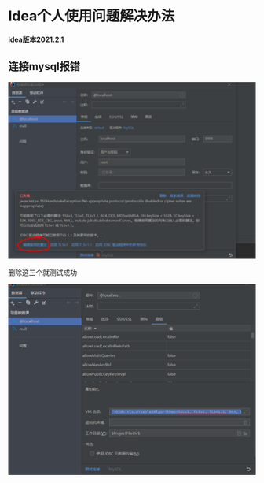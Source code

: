 # Idea个人使用问题解决办法

**idea版本2021.2.1**

## 连接mysql报错

![mysql连不上1](/img/Idea个人使用问题解决办法/mysql连不上1.png)

删除这三个就测试成功

![mysql连不上2](/img/Idea个人使用问题解决办法/mysql连不上2.png)

